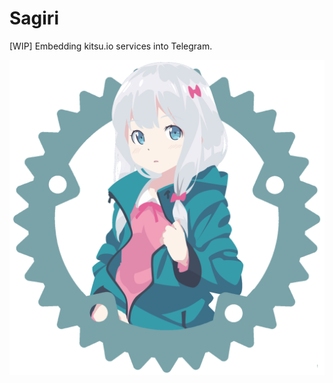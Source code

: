 Sagiri
===

[WIP] Embedding kitsu.io services into Telegram.

<div style="text-align:center">
  <img alt="sagiri" src="assets/sagiri.png" width="512">
</div>

